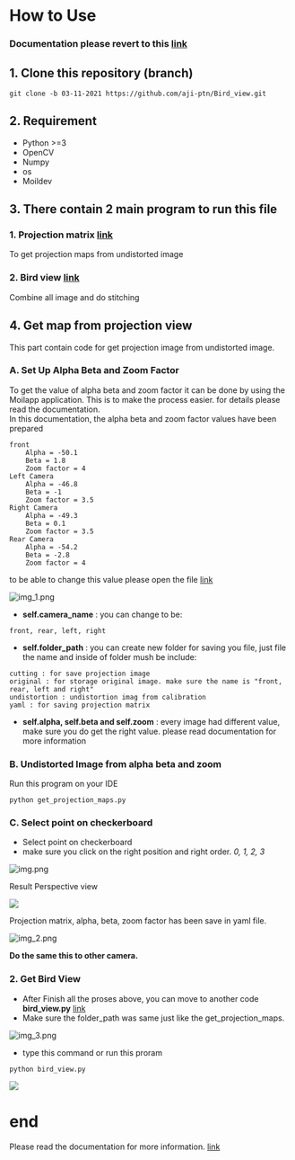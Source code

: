 # How to Use
### Documentation please revert to this [link](https://mcut-my.sharepoint.com/:f:/g/personal/m07158031_o365_mcut_edu_tw/Enu7QLAPY15OkFzQuGQrBV4BK8BqS_Oq_2D-eVQ3WeZxSA?e=BCHNAt)

## 1. Clone this repository (branch)
```
git clone -b 03-11-2021 https://github.com/aji-ptn/Bird_view.git
```
## 2. Requirement
- Python >=3
- OpenCV
- Numpy
- os
- Moildev

## 3. There contain 2 main program to run this file
### 1. Projection matrix [link](get_projection_maps.py)

To get projection maps from undistorted image
### 2. Bird view [link](bird_view.py)
Combine all image and do stitching

## 4. Get map from projection view
This part contain code for get projection image from undistorted image.

### A. Set Up Alpha Beta and Zoom Factor
To get the value of alpha beta and zoom factor it can be done by using the Moilapp application. This is to make the process easier. for details please read the documentation.  
In this documentation, the alpha beta and zoom factor values have been prepared
```
front
    Alpha = -50.1
    Beta = 1.8
    Zoom factor = 4
Left Camera
    Alpha = -46.8
    Beta = -1
    Zoom factor = 3.5
Right Camera
    Alpha = -49.3 
    Beta = 0.1
    Zoom factor = 3.5
Rear Camera
    Alpha = -54.2 
    Beta = -2.8
    Zoom factor = 4
```
to be able to change this value please open the file [link](get_projection_maps.py)

![img_1.png](asset/img_1.png)

- **self.camera_name** : you can change to be:
```
front, rear, left, right
```
- **self.folder_path** : you can create new folder for saving you file, just file the name and inside of folder mush be include:
```
cutting : for save projection image
original : for storage original image. make sure the name is "front, rear, left and right"
undistortion : undistortion imag from calibration
yaml : for saving projection matrix
```
- **self.alpha, self.beta and self.zoom** : every image had different value, make sure you do get the right value. please read documentation for more information

### B. Undistorted Image from alpha beta and zoom
Run this program on your IDE
```
python get_projection_maps.py
```
### C. Select point on checkerboard
- Select point on checkerboard 
- make sure you click on the right position and right order. *0, 1, 2, 3*

![img.png](asset/img.png)

Result Perspective view

![](data/sixth/cutting/front.png)

Projection matrix, alpha, beta, zoom factor has been save in yaml file.

![img_2.png](asset/img_2.png)

**Do the same this to other camera.**

### 2. Get Bird View
- After Finish all the proses above, you can move to another code **bird_view.py** [link](bird_view.py)
- Make sure the folder_path was same just like the get_projection_maps.

![img_3.png](asset/img_3.png)

- type this command or run this proram
```
python bird_view.py
```

![](data/sixth/Resulttlast.png)

# end
Please read the documentation for more information. [link](https://mcut-my.sharepoint.com/:f:/g/personal/m07158031_o365_mcut_edu_tw/Enu7QLAPY15OkFzQuGQrBV4BK8BqS_Oq_2D-eVQ3WeZxSA?e=BCHNAt)
